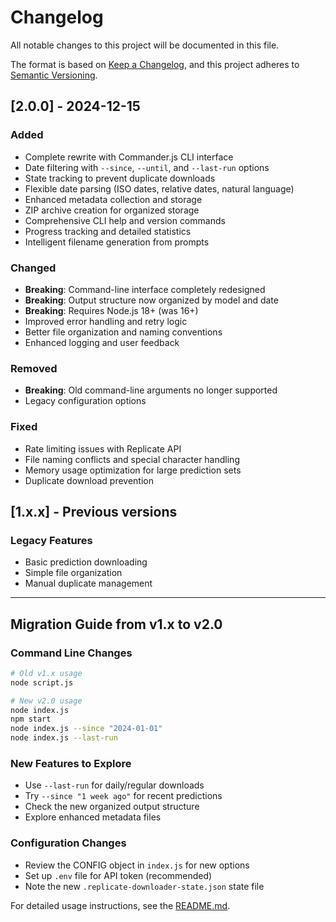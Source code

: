 # Changelog

All notable changes to this project will be documented in this file.

The format is based on [Keep a Changelog](https://keepachangelog.com/en/1.0.0/),
and this project adheres to [Semantic Versioning](https://semver.org/spec/v2.0.0.html).

## [2.0.0] - 2024-12-15

### Added
- Complete rewrite with Commander.js CLI interface
- Date filtering with `--since`, `--until`, and `--last-run` options
- State tracking to prevent duplicate downloads
- Flexible date parsing (ISO dates, relative dates, natural language)
- Enhanced metadata collection and storage
- ZIP archive creation for organized storage
- Comprehensive CLI help and version commands
- Progress tracking and detailed statistics
- Intelligent filename generation from prompts

### Changed
- **Breaking**: Command-line interface completely redesigned
- **Breaking**: Output structure now organized by model and date
- **Breaking**: Requires Node.js 18+ (was 16+)
- Improved error handling and retry logic
- Better file organization and naming conventions
- Enhanced logging and user feedback

### Removed
- **Breaking**: Old command-line arguments no longer supported
- Legacy configuration options

### Fixed
- Rate limiting issues with Replicate API
- File naming conflicts and special character handling
- Memory usage optimization for large prediction sets
- Duplicate download prevention

## [1.x.x] - Previous versions

### Legacy Features
- Basic prediction downloading
- Simple file organization
- Manual duplicate management

---

## Migration Guide from v1.x to v2.0

### Command Line Changes
```bash
# Old v1.x usage
node script.js

# New v2.0 usage
node index.js
npm start
node index.js --since "2024-01-01"
node index.js --last-run
```

### New Features to Explore
- Use `--last-run` for daily/regular downloads
- Try `--since "1 week ago"` for recent predictions
- Check the new organized output structure
- Explore enhanced metadata files

### Configuration Changes
- Review the CONFIG object in `index.js` for new options
- Set up `.env` file for API token (recommended)
- Note the new `.replicate-downloader-state.json` state file

For detailed usage instructions, see the [README.md](README.md).